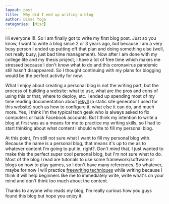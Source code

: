 ```yaml
---
layout: post
title:  Why did I end up writing a blog
author: Dimas Yoga
categories: [Misc]
---
```


Hi everyone !!!. So I am finally got to write my first blog post. Just so you know, I want to write a blog since 2 or 3 years ago, but because I am a very busy person I ended up putting off that plan and doing something else (well, not really busy, just bad time management). Now after I am done with my college life and my thesis project, I have a lot of free time which makes me stressed because I don't know what to do and this coronavirus pandemic still hasn't disappeared. So I thought continuing with my plans for blogging would be the perfect activity for now.

What I enjoy about creating a personal blog is not the writing part, but the process of building a website: what to use, what are the pros and cons of using this or that, where to deploy, etc. I ended up spending most of my time reading documentation about [jekyll](https://jekyllrb.com/) (a static site generator I used for this website) such as how to configure it, what else it can do, and much more. Yes, I think I'm the typical tech geek who is always asked to fix computers or hack Facebook accounts. But I think my intention to write a blog at first was as a means for me to practice my writing skills, so I had to start thinking about what content I should write to fill my personal blog.

At this point, I'm still not sure what I want to fill my personal blog with. Because the name is a personal blog, that means it's up to me as to whatever content I'm going to put in, right?. Don't mind that, I just wanted to make this the perfect super cool personal blog, but I'm not sure what to do. Most of the blog I read are tutorials to use some framework/software or blogs on how to play games, so I don't have many references. So whatever, maybe for now I will practice [freewriting techniques](https://en.wikipedia.org/wiki/Free_writing) while writing because I think it will help beginners like me to immediately write, write what's on your mind and don't think too much about the content.

Thanks to anyone who reads my blog, I'm really curious how you guys found this blog but hope you enjoy it.
